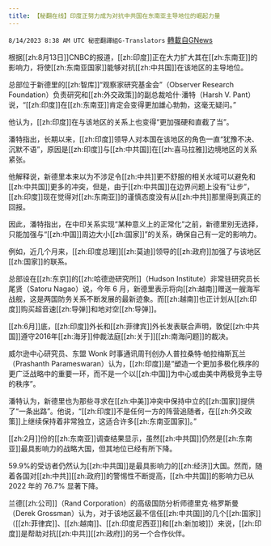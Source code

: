 ```yaml
---
title: 【秘翻在线】印度正努力成为对抗中共国在东南亚主导地位的崛起力量
---
```

`8/14/2023 8:38 AM UTC 秘密翻譯組G-Translators` [轉載自GNews](https://gnews.org/articles/1551486)

根据[[zh:8月13日]]CNBC的报道，[[zh:印度]]正在大力扩大其在[[zh:东南亚]]的影响力，将使[[zh:东南亚国家]]能够对抗[[zh:中共国]]在该地区的主导地位。

总部位于新德里的[[zh:智库]]“观察家研究基金会”（Observer Research Foundation）负责研究和[[zh:外交政策]]的副总裁哈什·潘特（Harsh V. Pant）说，“[[zh:印度]]在[[zh:东南亚]]肯定会变得更加雄心勃勃，这毫无疑问。”

他认为，[[zh:印度]]在与该地区的关系上也变得“更加强硬和直截了当”。

潘特指出，长期以来，[[zh:印度]]领导人对本国在该地区的角色一直“犹豫不决、沉默不语”，原因是[[zh:印度]]与[[zh:中共国]]在[[zh:喜马拉雅]]边境地区的关系紧张。

他解释说，新德里本来以为不涉足令[[zh:中共]]更不舒服的相关水域可以避免和[[zh:中共国]]更多的冲突，但是，由于[[zh:中共国]]在边界问题上没有“让步”，[[zh:印度]]现在觉得对[[zh:东南亚]]的谨慎态度没有从[[zh:中共]]那里得到真正的回报。

因此，潘特指出，在中印关系实现“某种意义上的正常化”之前，新德里别无选择，只能加强与“[[zh:中国]]周边大小[[zh:国家]]”的关系，确保自己有一定的影响力。

例如，近几个月来，[[zh:印度总理]][[zh:莫迪]]领导的[[zh:政府]]加强了与该地区[[zh:国家]]的联系。

总部设在[[zh:东京]]的[[zh:哈德逊研究所]]（Hudson Institute）非常驻研究员长尾贤（Satoru Nagao）说，今年 6 月，新德里表示将向[[zh:越南]]赠送一艘海军战舰，这是两国防务关系不断发展的最新迹象。而[[zh:越南]]也正计划从[[zh:印度]]购买超音速[[zh:导弹]]和地对空[[zh:导弹]]。

[[zh:6月]]底，[[zh:印度]]外长和[[zh:菲律宾]]外长发表联合声明，敦促[[zh:中共国]]遵守2016年[[zh:海牙]]仲裁法庭[[zh:关于]][[zh:南海问题]]的裁决。

威尔逊中心研究员、东盟 Wonk 时事通讯周刊创办人普拉桑特·帕拉梅斯瓦兰（Prashanth Parameswaran）认为，[[zh:印度]]是“塑造一个更加多极化秩序的更广泛战略中的重要一环，而不是一个以[[zh:中国]]为中心或由美中两极竞争主导的秩序”。

潘特认为，新德里也为那些寻求在[[zh:中美]]冲突中保持中立的[[zh:国家]]提供了“一条出路”。他说，“[[zh:印度]]不是任何一方的阵营追随者，在[[zh:外交政策]]上继续保持着非常独立，这适合许多[[zh:东南亚国家]]。”

[[zh:2月]]份的[[zh:东南亚]]调查结果显示，虽然[[zh:中共国]]仍然是[[zh:东南亚]]最具影响力的战略大国，但其地位已经有所下降。

59.9%的受访者仍然认为[[zh:中共国]]是最具影响力的[[zh:经济]]大国。然而，随着各国对[[zh:中共]][[zh:政府]]的警惕性不断提高，[[zh:中共国]]的影响力已从 2022 年的 76.7% 显著下降。

兰德[[zh:公司]]（Rand Corporation）的高级国防分析师德里克·格罗斯曼（Derek Grossman）认为，对于该地区最不信任[[zh:中共国]]的几个[[zh:国家]]（[[zh:菲律宾]]、[[zh:越南]]、[[zh:印度尼西亚]]和[[zh:新加坡]]）来说，[[zh:印度]]是帮助对抗[[zh:中共]][[zh:政府]]的另一个合作伙伴。
